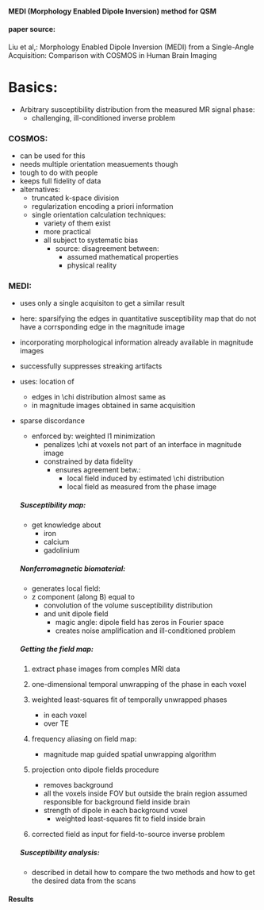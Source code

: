 #### MEDI (Morphology Enabled Dipole Inversion) method for QSM
 
#### paper source: 
Liu et al,: Morphology Enabled Dipole Inversion (MEDI) from
a Single-Angle Acquisition: Comparison with COSMOS in Human Brain Imaging

# Basics:
- Arbitrary susceptibility distribution from the measured MR signal phase: 
    - challenging, ill-conditioned inverse problem
    
### COSMOS: 
- can be used for this
- needs multiple orientation measuements though
- tough to do with people
- keeps full fidelity of data
- alternatives:
    - truncated k-space division
    - regularization encoding a priori information
    - single orientation calculation techniques:
        - variety of them exist
        - more practical
        - all subject to systematic bias 
            -  source: disagreement between: 
                - assumed mathematical properties 
                - physical reality
                    
### MEDI: 
- uses only a single acquisiton to get a similar result 
- here: sparsifying the edges in quantitative susceptibility map that do not have a corrsponding edge in the magnitude image
- incorporating morphological information already available in magnitude images
- successfully suppresses streaking artifacts 
- uses: location of 
    - edges in \chi distribution almost same as 
     - in magnitude images obtained in same acquisition
- sparse discordance
    - enforced by: weighted l1 minimization 
        - penalizes \chi at voxels not part of an interface in magnitude image
        - constrained by data fidelity
            - ensures agreement betw.:
                - local field induced by estimated \chi distribution 
                - local field as measured from the phase image
                
    ##### Susceptibility map: 
    - get knowledge about
        - iron 
        - calcium 
        - gadolinium
        
    ##### Nonferromagnetic biomaterial: 
    - generates local field:
    - z component (along B) equal to 
        - convolution of the volume susceptibility distribution  
        - and unit dipole field
            - magic angle: dipole field has zeros in Fourier space
            - creates noise amplification and ill-conditioned problem
            
    ##### Getting the field map:
    1) extract phase images from comples MRI data
    
    2) one-dimensional temporal unwrapping of the phase in each voxel
    
    3) weighted least-squares fit of temporally unwrapped phases 
        - in each voxel 
        - over TE
        
    4) frequency aliasing on field map:
        - magnitude map guided spatial unwrapping algorithm
        
    5) projection onto dipole fields procedure 
        - removes background 
        - all the voxels inside FOV but outside the brain region assumed responsible for background field inside brain
        - strength of dipole in each background voxel 
            - weighted least-squares fit to field inside brain
            
    6) corrected field as input for field-to-source inverse problem
        
    ##### Susceptibility analysis:
     - described in detail how to compare the two methods and how to get the desired data from the scans 
       
#### Results


